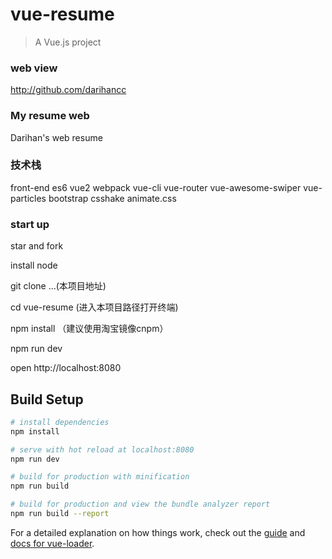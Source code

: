 # vue-resume

> A Vue.js project

### web view

http://github.com/darihancc

### My resume web

Darihan's web resume

### 技术栈

front-end es6 vue2 webpack vue-cli vue-router vue-awesome-swiper vue-particles bootstrap csshake animate.css

### start up

star and fork

install node 

git clone ...(本项目地址)

cd vue-resume (进入本项目路径打开终端)

npm install （建议使用淘宝镜像cnpm）

npm run dev

open  http://localhost:8080


## Build Setup

``` bash
# install dependencies
npm install

# serve with hot reload at localhost:8080
npm run dev

# build for production with minification
npm run build

# build for production and view the bundle analyzer report
npm run build --report
```

For a detailed explanation on how things work, check out the [guide](http://vuejs-templates.github.io/webpack/) and [docs for vue-loader](http://vuejs.github.io/vue-loader).
